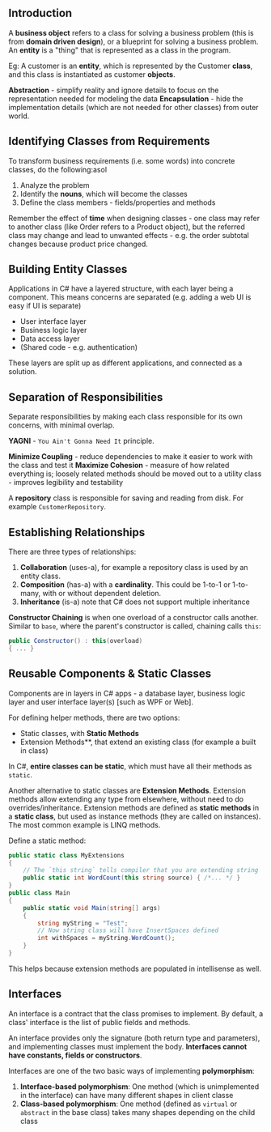 ## Introduction

A **business object** refers to a class for solving a business problem (this is from **domain driven design**), or a blueprint for solving a business problem. An **entity** is a "thing" that is represented as a class in the program.

Eg: A customer is an **entity**, which is represented by the Customer **class**, and this class is instantiated as customer **objects**.

**Abstraction** - simplify reality and ignore details to focus on the representation needed for modeling the data
**Encapsulation** - hide the implementation details (which are not needed for other classes) from outer world.



## Identifying Classes from Requirements

To transform business requirements (i.e. some words) into concrete classes, do the following:asol

1. Analyze the problem
2. Identify the **nouns**, which will become the classes
3. Define the class members - fields/properties and methods

Remember the effect of **time** when designing classes - one class may refer to another class (like Order refers to a Product object), but the referred class may change and lead to unwanted effects - e.g. the order subtotal changes because product price changed.



## Building Entity Classes

Applications in C# have a layered structure, with each layer being a component. This means concerns are separated (e.g. adding a web UI is easy if UI is separate)

- User interface layer
- Business logic layer
- Data access layer
- (Shared code - e.g. authentication)

These layers are split up as different applications, and connected as a solution. 



## Separation of Responsibilities

Separate responsibilities by making each class responsible for its own concerns, with minimal overlap.

**YAGNI** - `You Ain't Gonna Need It` principle.

**Minimize Coupling** - reduce dependencies to make it easier to work with the class and test it
**Maximize Cohesion** - measure of how related everything is; loosely related methods should be moved out to a utility class - improves legibility and testability

A **repository** class is responsible for saving and reading from disk. For example `CustomerRepository`.



## Establishing Relationships

There are three types of relationships:

1. **Collaboration** (uses-a), for example a repository class is used by an entity class.
2. **Composition** (has-a) with a **cardinality**. This could be 1-to-1 or 1-to-many, with or without dependent deletion.
3. **Inheritance** (is-a) note that C# does not support multiple inheritance



**Constructor Chaining** is when one overload of a constructor calls another. Similar to `base`, where the parent's constructor is called, chaining calls `this`:

```C#
public Constructor() : this(overload)
{ ... }
```



## Reusable Components & Static Classes

Components are in layers in C# apps - a database layer, business logic layer and user interface layer(s) [such as WPF or Web].

For defining helper methods, there are two options:

- Static classes, with **Static Methods**
- Extension Methods**, that extend an existing class (for example a built in class)



In C#, **entire classes can be static**, which must have all their methods as `static`.

Another alternative to static classes are **Extension Methods**. Extension methods allow extending any type from elsewhere, without need to do overrides/inheritance. Extension methods are defined as **static methods** in a **static class**, but used as instance methods (they are called on instances). The most common example is LINQ methods.

Define a static method:

```c#
public static class MyExtensions
{
    // The `this string` tells compiler that you are extending string
    public static int WordCount(this string source) { /*... */ }
}
public class Main
{
    public static void Main(string[] args)
    {
        string myString = "Test";
        // Now string class will have InsertSpaces defined
        int withSpaces = myString.WordCount();
    }
}
```

This helps because extension methods are populated in intellisense as well.



## Interfaces

An interface is a contract that the class promises to implement. By default, a class' interface is the list of public fields and methods.

An interface provides only the signature (both return type and parameters), and implementing classes must implement the body. **Interfaces cannot have constants, fields or constructors**.

Interfaces are one of the two basic ways of implementing **polymorphism**:

1. **Interface-based polymorphism**: One method (which is unimplemented in the interface) can have many different shapes in client classe
2. **Class-based polymorphism**: One method (defined as `virtual` or `abstract` in the base class) takes many shapes depending on the child class   